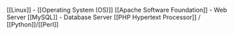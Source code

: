 [[Linux]] - [[Operating System (OS)]]
[[Apache Software Foundation]]  - Web Server
[[MySQL]] - Database Server
[[PHP Hypertext Processor]] / [[Python]]/[[Perl]]